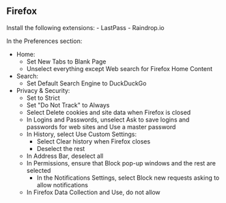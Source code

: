 ## Firefox

Install the following extensions:
	- LastPass
	- Raindrop.io

In the Preferences section:

- Home:
	- Set New Tabs to Blank Page
	- Unselect everything except Web search for Firefox Home Content
- Search:
	- Set Default Search Engine to DuckDuckGo
- Privacy & Security:
	- Set to Strict
	- Set "Do Not Track" to Always
	- Select Delete cookies and site data when Firefox is closed
	- In Logins and Passwords, unselect Ask to save logins and passwords for web sites and Use a master password
	- In History, select Use Custom Settings:
		- Select Clear history when Firefox closes
		- Deselect the rest
	- In Address Bar, deselect all
	- In Permissions, ensure that Block pop-up windows and the rest are selected
		- In the Notifications Settings, select Block new requests asking to allow notifications
	- In Firefox Data Collection and Use, do not allow

